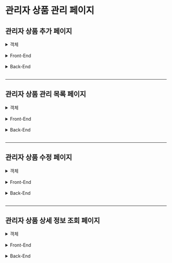 관리자 상품 관리 페이지
=======================

관리자 상품 추가 페이지
---------------------------------

  <details>
  <summary>객체</summary>
  <div markdown="1">
   
**Dto**
```java
```
   <br>
   
  </div>
  </details>
<br/>



  <details>
  <summary>Front-End</summary>
  <div markdown="1">
   
**요청 코드**
```javascript
```

<br>

**화면 출력 코드**
```javascript
```

<br>
   
  </div>
  </details>
<br/>


  <details>
  <summary>Back-End</summary>
  <div markdown="1">

**Controller**
```java
```
   <br>

**Service**
```java
```
   <br>

**Repository**
```java
```
   <br>

**Mybatis Query**
```java
```
   <br>

  </div>
  </details>
<br/>

***

관리자 상품 관리 목록 페이지
----------------------------

  <details>
  <summary>객체</summary>
  <div markdown="1">
   
**Dto**
```java
```
   <br>
   
  </div>
  </details>
<br/>



  <details>
  <summary>Front-End</summary>
  <div markdown="1">
   
**요청 코드**
```javascript
```

<br>

**화면 출력 코드**
```javascript
```

<br>
   
  </div>
  </details>
<br/>


  <details>
  <summary>Back-End</summary>
  <div markdown="1">

**Controller**
```java
```
   <br>

**Service**
```java
```
   <br>

**Repository**
```java
```
   <br>

**Mybatis Query**
```java
```
   <br>

  </div>
  </details>
<br/>

***


관리자 상품 수정 페이지
-----------------------

  <details>
  <summary>객체</summary>
  <div markdown="1">
   
**Dto**
```java
```
   <br>
   
  </div>
  </details>
<br/>



  <details>
  <summary>Front-End</summary>
  <div markdown="1">
   
**요청 코드**
```javascript
```

<br>

**화면 출력 코드**
```javascript
```

<br>
   
  </div>
  </details>
<br/>


  <details>
  <summary>Back-End</summary>
  <div markdown="1">

**Controller**
```java
```
   <br>

**Service**
```java
```
   <br>

**Repository**
```java
```
   <br>

**Mybatis Query**
```java
```
   <br>

  </div>
  </details>
<br/>


***


관리자 상품 상세 정보 조회 페이지
---------------------------------

  <details>
  <summary>객체</summary>
  <div markdown="1">
   
**Dto**
```java
```
   <br>
   
  </div>
  </details>
<br/>



  <details>
  <summary>Front-End</summary>
  <div markdown="1">
   
**요청 코드**
```javascript
```

<br>

**화면 출력 코드**
```javascript
```

<br>
   
  </div>
  </details>
<br/>


  <details>
  <summary>Back-End</summary>
  <div markdown="1">

**Controller**
```java
```
   <br>

**Service**
```java
```
   <br>

**Repository**
```java
```
   <br>

**Mybatis Query**
```java
```
   <br>

  </div>
  </details>
<br/>

